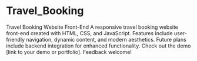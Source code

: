 # Travel_Booking
Travel Booking Website Front-End A responsive travel booking website front-end created with HTML, CSS, and JavaScript. Features include user-friendly navigation, dynamic content, and modern aesthetics. Future plans include backend integration for enhanced functionality. Check out the demo [link to your demo or portfolio]. Feedback welcome!
